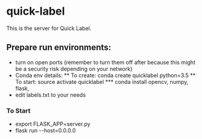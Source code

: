 # quick-label
This is the server for Quick Label.

## Prepare run environments:
* turn on open ports (remember to turn them off after because this might be a security risk depending on your network)
* Conda env details:
** To create: conda create quicklabel python=3.5
** To start: source activate quicklabel 
*** conda install opencv, numpy, flask, 
* edit labels.txt to your needs 
### To Start
* export FLASK_APP=server.py
* flask run --host=0.0.0.0

